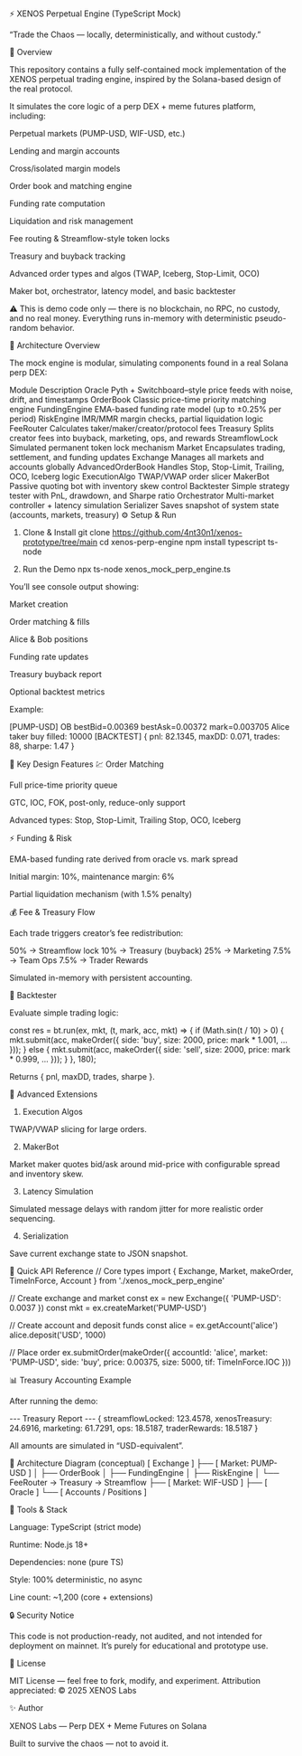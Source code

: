 ⚡ XENOS Perpetual Engine (TypeScript Mock)

“Trade the Chaos — locally, deterministically, and without custody.”

🧠 Overview

This repository contains a fully self-contained mock implementation of the XENOS perpetual trading engine, inspired by the Solana-based design of the real protocol.

It simulates the core logic of a perp DEX + meme futures platform, including:

Perpetual markets (PUMP-USD, WIF-USD, etc.)

Lending and margin accounts

Cross/isolated margin models

Order book and matching engine

Funding rate computation

Liquidation and risk management

Fee routing & Streamflow-style token locks

Treasury and buyback tracking

Advanced order types and algos (TWAP, Iceberg, Stop-Limit, OCO)

Maker bot, orchestrator, latency model, and basic backtester

⚠️ This is demo code only — there is no blockchain, no RPC, no custody, and no real money.
Everything runs in-memory with deterministic pseudo-random behavior.

🧩 Architecture Overview

The mock engine is modular, simulating components found in a real Solana perp DEX:

Module	Description
Oracle	Pyth + Switchboard–style price feeds with noise, drift, and timestamps
OrderBook	Classic price-time priority matching engine
FundingEngine	EMA-based funding rate model (up to ±0.25% per period)
RiskEngine	IMR/MMR margin checks, partial liquidation logic
FeeRouter	Calculates taker/maker/creator/protocol fees
Treasury	Splits creator fees into buyback, marketing, ops, and rewards
StreamflowLock	Simulated permanent token lock mechanism
Market	Encapsulates trading, settlement, and funding updates
Exchange	Manages all markets and accounts globally
AdvancedOrderBook	Handles Stop, Stop-Limit, Trailing, OCO, Iceberg logic
ExecutionAlgo	TWAP/VWAP order slicer
MakerBot	Passive quoting bot with inventory skew control
Backtester	Simple strategy tester with PnL, drawdown, and Sharpe ratio
Orchestrator	Multi-market controller + latency simulation
Serializer	Saves snapshot of system state (accounts, markets, treasury)
⚙️ Setup & Run
1. Clone & Install
git clone https://github.com/4nt30n1/xenos-prototype/tree/main
cd xenos-perp-engine
npm install typescript ts-node

2. Run the Demo
npx ts-node xenos_mock_perp_engine.ts


You’ll see console output showing:

Market creation

Order matching & fills

Alice & Bob positions

Funding rate updates

Treasury buyback report

Optional backtest metrics

Example:

[PUMP-USD] OB  bestBid=0.00369 bestAsk=0.00372 mark=0.003705
Alice taker buy filled: 10000
[BACKTEST] { pnl: 82.1345, maxDD: 0.071, trades: 88, sharpe: 1.47 }

🧱 Key Design Features
💹 Order Matching

Full price-time priority queue

GTC, IOC, FOK, post-only, reduce-only support

Advanced types: Stop, Stop-Limit, Trailing Stop, OCO, Iceberg

⚡ Funding & Risk

EMA-based funding rate derived from oracle vs. mark spread

Initial margin: 10%, maintenance margin: 6%

Partial liquidation mechanism (with 1.5% penalty)

💰 Fee & Treasury Flow

Each trade triggers creator’s fee redistribution:

50% → Streamflow lock
10% → Treasury (buyback)
25% → Marketing
7.5% → Team Ops
7.5% → Trader Rewards


Simulated in-memory with persistent accounting.

🧮 Backtester

Evaluate simple trading logic:

const res = bt.run(ex, mkt, (t, mark, acc, mkt) => {
  if (Math.sin(t / 10) > 0) {
    mkt.submit(acc, makeOrder({ side: 'buy', size: 2000, price: mark * 1.001, ... }));
  } else {
    mkt.submit(acc, makeOrder({ side: 'sell', size: 2000, price: mark * 0.999, ... }));
  }
}, 180);


Returns { pnl, maxDD, trades, sharpe }.

🧠 Advanced Extensions
1. Execution Algos

TWAP/VWAP slicing for large orders.

2. MakerBot

Market maker quotes bid/ask around mid-price with configurable spread and inventory skew.

3. Latency Simulation

Simulated message delays with random jitter for more realistic order sequencing.

4. Serialization

Save current exchange state to JSON snapshot.

🧪 Quick API Reference
// Core types
import { Exchange, Market, makeOrder, TimeInForce, Account } from './xenos_mock_perp_engine'

// Create exchange and market
const ex = new Exchange({ 'PUMP-USD': 0.0037 })
const mkt = ex.createMarket('PUMP-USD')

// Create account and deposit funds
const alice = ex.getAccount('alice')
alice.deposit('USD', 1000)

// Place order
ex.submitOrder(makeOrder({
  accountId: 'alice',
  market: 'PUMP-USD',
  side: 'buy',
  price: 0.00375,
  size: 5000,
  tif: TimeInForce.IOC
}))

📊 Treasury Accounting Example

After running the demo:

--- Treasury Report ---
{
  streamflowLocked: 123.4578,
  xenosTreasury: 24.6916,
  marketing: 61.7291,
  ops: 18.5187,
  traderRewards: 18.5187
}


All amounts are simulated in “USD-equivalent”.

🧩 Architecture Diagram (conceptual)
[ Exchange ]
   ├── [ Market: PUMP-USD ]
   │     ├── OrderBook
   │     ├── FundingEngine
   │     ├── RiskEngine
   │     └── FeeRouter → Treasury → Streamflow
   ├── [ Market: WIF-USD ]
   ├── [ Oracle ]
   └── [ Accounts / Positions ]

🧰 Tools & Stack

Language: TypeScript (strict mode)

Runtime: Node.js 18+

Dependencies: none (pure TS)

Style: 100% deterministic, no async

Line count: ~1,200 (core + extensions)

🔒 Security Notice

This code is not production-ready, not audited, and not intended for deployment on mainnet.
It’s purely for educational and prototype use.

🧬 License

MIT License — feel free to fork, modify, and experiment.
Attribution appreciated: © 2025 XENOS Labs

✨ Author

XENOS Labs — Perp DEX + Meme Futures on Solana

Built to survive the chaos — not to avoid it.

